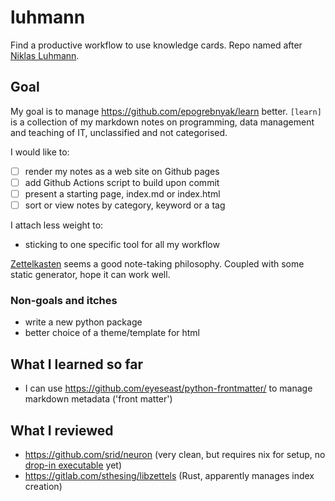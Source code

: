 # luhmann

Find a productive workflow to use knowledge cards. Repo named after [Niklas Luhmann](https://en.wikipedia.org/wiki/Niklas_Luhmann).

Goal
----

My goal is to manage https://github.com/epogrebnyak/learn better. `[learn]` is a collection of my markdown notes on programming, data management and teaching of IT, unclassified and not categorised. 

[learn]: https://github.com/epogrebnyak/learn

I would like to:

- [ ] render my notes as a web site on Github pages
- [ ] add Github Actions script to build upon commit
- [ ] present a starting page, index.md or index.html
- [ ] sort or view notes by category, keyword or a tag

I attach less weight to:

- sticking to one specific tool for all my workflow

[Zettelkasten](https://en.wikipedia.org/wiki/Zettelkasten) seems a good 
note-taking philosophy. Coupled with some static generator, hope it can work well. 

### Non-goals and itches

- write a new python package
- better choice of a theme/template for html


What I learned so far
---------------------

- I can use https://github.com/eyeseast/python-frontmatter/ to manage markdown metadata ('front matter')


What I reviewed
---------------

- https://github.com/srid/neuron (very clean, but requires nix for setup, no [drop-in executable] yet)
- https://gitlab.com/sthesing/libzettels (Rust, apparently manages index creation)

[drop-in executable]: https://github.com/srid/neuron/issues/183

